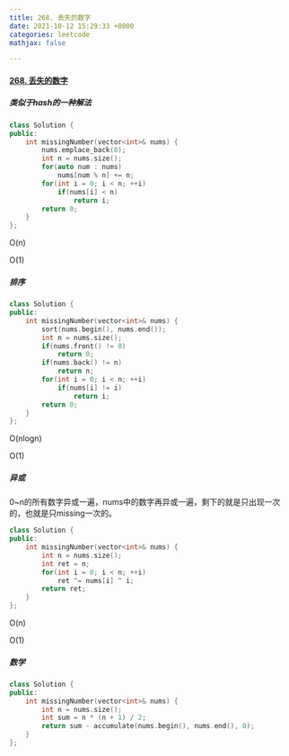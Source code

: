 ```yaml
---
title: 268. 丢失的数字
date: 2021-10-12 15:29:33 +0800
categories: leetcode
mathjax: false

---
```


#### [268. 丢失的数字](https://leetcode-cn.com/problems/missing-number/)

##### 类似于hash的一种解法

```c++
class Solution {
public:
    int missingNumber(vector<int>& nums) {
        nums.emplace_back(0);
        int n = nums.size();
        for(auto num : nums)
            nums[num % n] += n;
        for(int i = 0; i < n; ++i)
            if(nums[i] < n)
                return i;
        return 0;
    }
};
```

O(n)

O(1)

##### 排序

```c++
class Solution {
public:
    int missingNumber(vector<int>& nums) {
        sort(nums.begin(), nums.end());
        int n = nums.size();
        if(nums.front() != 0)
            return 0;
        if(nums.back() != n)
            return n;
        for(int i = 0; i < n; ++i)
            if(nums[i] != i)
                return i;
        return 0;
    }
};
```

O(nlogn)

O(1)

##### 异或

0~n的所有数字异或一遍，nums中的数字再异或一遍，剩下的就是只出现一次的，也就是只missing一次的。

```c++
class Solution {
public:
    int missingNumber(vector<int>& nums) {
        int n = nums.size();
        int ret = n;
        for(int i = 0; i < n; ++i)
            ret ^= nums[i] ^ i;
        return ret;
    }
};
```

O(n)

O(1)

##### 数学

```c++
class Solution {
public:
    int missingNumber(vector<int>& nums) {
        int n = nums.size();
        int sum = n * (n + 1) / 2;
        return sum - accumulate(nums.begin(), nums.end(), 0);
    }
};
```

